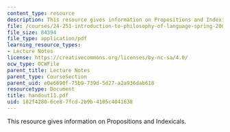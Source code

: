 ```yaml
---
content_type: resource
description: This resource gives information on Propositions and Indexicals.
file: /courses/24-251-introduction-to-philosophy-of-language-spring-2005/182f42806ce87fcd2b9b4105c4041638_handout11.pdf
file_size: 84394
file_type: application/pdf
learning_resource_types:
- Lecture Notes
license: https://creativecommons.org/licenses/by-nc-sa/4.0/
ocw_type: OCWFile
parent_title: Lecture Notes
parent_type: CourseSection
parent_uid: e0e6690f-75b9-739d-5d27-a2a936dab618
resourcetype: Document
title: handout11.pdf
uid: 182f4280-6ce8-7fcd-2b9b-4105c4041638
---
```

This resource gives information on Propositions and Indexicals.